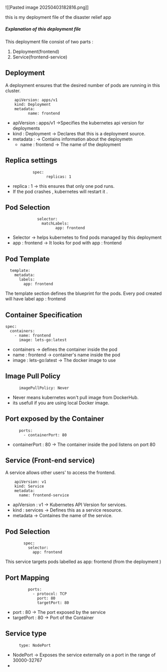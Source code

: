 

![[Pasted image 20250403182816.png]]



this is my deployment file of the disaster relief app


##### **Explanation of this deployment file** 

This deployment file consist of two parts : 

1. Deployment(frontend)
2. Service(frontend-service)


## Deployment 

A deployment ensures that the desired number of pods are running in this cluster. 

		apiVersion: apps/v1
		kind: Deployment
		metadata:
			  name: frontend


*  apiVersion : apps/v1 ->Specifies the kubernetes api version for deployments
* kind : Deployment  -> Declares that this is a deployment source.
* metadata : -> Contains information about the deploymetn 
	* name : frontend -> The name of the deployment 


## Replica settings 

				spec:
					  replicas: 1

* replica : 1 -> this ensures that only one pod runs. 
* If the pod crashes , kubernetes will restart it . 


## Pod Selection

				  selector:
				    matchLabels:
					      app: frontend

* Selector -> helps kubernetes to find pods managed by this deployment 
* app : frontend -> It looks for pod with app : frontend

## Pod Template 


	  template:
	    metadata:
	      labels:
	        app: frontend


The template section defines the blueprint for the pods. 
Every pod created will have label app : frontend 


## Container Specification 


    spec:
      containers:
        - name: frontend
          image: lets-go:latest



* containers -> defines the container inside the pod
* name : frontend -> container's name inside the pod 
* image : lets-go:latest -> The docker image to use 


## Image Pull Policy 

          imagePullPolicy: Never
* Never means kubernetes won't pull image from DockerHub. 
* its usefull if you are using local Docker image. 


## Port exposed by the Container 

          ports:
            - containerPort: 80


* containerPort : 80 -> The container inside the pod listens on port 80 






## Service (Front-end service)


A service allows other users' to access the frontend. 

		apiVersion: v1
		kind: Service
		metadata:
		  name: frontend-service



* apiVersion : v1 -> Kubernetes API Version for services. 
* kind : services -> Defines this as a service resource. 
* metadata -> Containes the name of the service. 



## Pod Selection 

			spec:
			  selector:
			    app: frontend



This service targets pods labelled as app: frontend (from the deployment )


## Port Mapping 

			  ports:
			    - protocol: TCP
			      port: 80
			      targetPort: 80



*  port : 80 -> The port exposed by the service
* targetPort : 80 -> Port of the Container


## Service type 

		  type: NodePort


* NodePort -> Exposes the service externally on a port in the range of 30000-32767
* 

